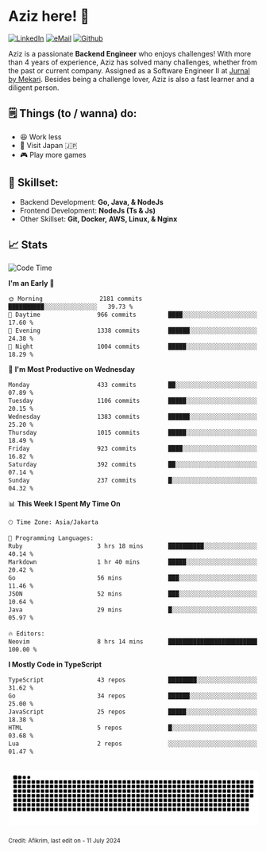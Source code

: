# Aziz here! 👋

[![LinkedIn](https://img.shields.io/static/v1?message=afikrim&logo=linkedin&label=&color=0077B5&logoColor=white&labelColor=&style=for-the-badge)](https://www.linkedin.com/in/afikrim)
[![eMail](https://img.shields.io/static/v1?message=afikrim10@gmail.com&logo=gmail&label=&color=D14836&logoColor=white&labelColor=&style=for-the-badge)](mailto:afikrim10@gmail.com)
[![Github](https://komarev.com/ghpvc/?username=afikrim&label=Visitors&style=for-the-badge)](https://www.github.com/afikrim)

<!--Introduction-->
Aziz is a passionate **Backend Engineer** who enjoys challenges! With more than 4 years of experience, Aziz has solved many challenges, whether from the past or current company. Assigned as a Software Engineer II at [Jurnal by Mekari](https://jurnal.id). Besides being a challenge lover, Aziz is also a fast learner and a diligent person.

<!--Things TODO-->
## 🗒️ Things (to / wanna) do:

- 😆 Work less
- 🚀 Visit Japan 🇯🇵
- 🎮 Play more games

<!--Skillset-->
## 🏅 Skillset:

- Backend Development: **Go, Java, & NodeJs**
- Frontend Development: **NodeJs (Ts & Js)**
- Other Skillset: **Git, Docker, AWS, Linux, & Nginx**

## 📈 Stats  

<!--START_SECTION:waka-->
![Code Time](http://img.shields.io/badge/Code%20Time-2%2C022%20hrs%2024%20mins-blue)

**I'm an Early 🐤** 

```text
🌞 Morning                2181 commits        ██████████░░░░░░░░░░░░░░░   39.73 % 
🌆 Daytime                966 commits         ████░░░░░░░░░░░░░░░░░░░░░   17.60 % 
🌃 Evening                1338 commits        ██████░░░░░░░░░░░░░░░░░░░   24.38 % 
🌙 Night                  1004 commits        █████░░░░░░░░░░░░░░░░░░░░   18.29 % 
```
📅 **I'm Most Productive on Wednesday** 

```text
Monday                   433 commits         ██░░░░░░░░░░░░░░░░░░░░░░░   07.89 % 
Tuesday                  1106 commits        █████░░░░░░░░░░░░░░░░░░░░   20.15 % 
Wednesday                1383 commits        ██████░░░░░░░░░░░░░░░░░░░   25.20 % 
Thursday                 1015 commits        █████░░░░░░░░░░░░░░░░░░░░   18.49 % 
Friday                   923 commits         ████░░░░░░░░░░░░░░░░░░░░░   16.82 % 
Saturday                 392 commits         ██░░░░░░░░░░░░░░░░░░░░░░░   07.14 % 
Sunday                   237 commits         █░░░░░░░░░░░░░░░░░░░░░░░░   04.32 % 
```


📊 **This Week I Spent My Time On** 

```text
🕑︎ Time Zone: Asia/Jakarta

💬 Programming Languages: 
Ruby                     3 hrs 18 mins       ██████████░░░░░░░░░░░░░░░   40.14 % 
Markdown                 1 hr 40 mins        █████░░░░░░░░░░░░░░░░░░░░   20.42 % 
Go                       56 mins             ███░░░░░░░░░░░░░░░░░░░░░░   11.46 % 
JSON                     52 mins             ███░░░░░░░░░░░░░░░░░░░░░░   10.64 % 
Java                     29 mins             █░░░░░░░░░░░░░░░░░░░░░░░░   05.97 % 

🔥 Editors: 
Neovim                   8 hrs 14 mins       █████████████████████████   100.00 % 
```

**I Mostly Code in TypeScript** 

```text
TypeScript               43 repos            ████████░░░░░░░░░░░░░░░░░   31.62 % 
Go                       34 repos            ██████░░░░░░░░░░░░░░░░░░░   25.00 % 
JavaScript               25 repos            █████░░░░░░░░░░░░░░░░░░░░   18.38 % 
HTML                     5 repos             █░░░░░░░░░░░░░░░░░░░░░░░░   03.68 % 
Lua                      2 repos             ░░░░░░░░░░░░░░░░░░░░░░░░░   01.47 % 
```




<!--END_SECTION:waka-->


<br clear="both">

<div align="center">
  <img src="https://raw.githubusercontent.com/afikrim/afikrim/output/snake.svg" alt="Snake animation" />
</div>


<sub>Credit: Afikrim, last edit on - 11 July 2024</sub>
